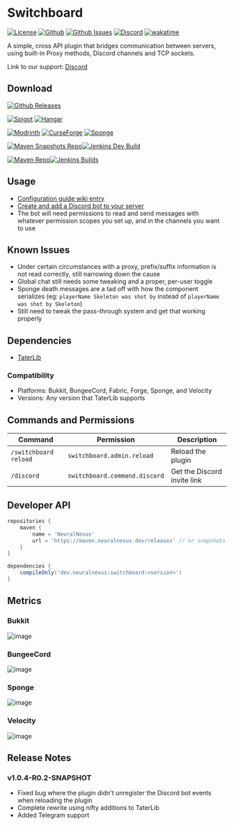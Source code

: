 # Switchboard

[![License](https://img.shields.io/github/license/p0t4t0sandwich/Switchboard?color=blue)](https://github.com/p0t4t0sandwich/Switchboard/blob/main/LICENSE)
[![Github](https://img.shields.io/github/stars/p0t4t0sandwich/Switchboard)](https://github.com/p0t4t0sandwich/Switchboard)
[![Github Issues](https://img.shields.io/github/issues/p0t4t0sandwich/Switchboard?label=Issues)](https://github.com/p0t4t0sandwich/Switchboard/issues)
[![Discord](https://img.shields.io/discord/1067482396246683708?color=7289da&logo=discord&logoColor=white)](https://discord.neuralnexus.dev)
[![wakatime](https://wakatime.com/badge/user/fc67ce74-ca69-40a4-912f-61b26dbe3068/project/c722f2dd-f37e-4e20-9b32-e00d4d8ec34b.svg)](https://wakatime.com/badge/user/fc67ce74-ca69-40a4-912f-61b26dbe3068/project/c722f2dd-f37e-4e20-9b32-e00d4d8ec34b)

A simple, cross API plugin that bridges communication between servers, using built-in Proxy methods, Discord channels
and TCP sockets.

Link to our support: [Discord](https://discord.neuralnexus.dev)

## Download

[![Github Releases](https://img.shields.io/github/downloads/p0t4t0sandwich/Switchboard/total?label=Github&logo=github&color=181717)](https://github.com/p0t4t0sandwich/Switchboard/releases)

[![Spigot](https://img.shields.io/spiget/downloads/110592?label=Spigot&logo=spigotmc&color=ED8106)](https://www.spigotmc.org/resources/switchboard.110592/)
[![Hangar](https://img.shields.io/badge/Hangar-download-blue)](https://hangar.papermc.io/p0t4t0sandwich/Switchboard)

[![Modrinth](https://img.shields.io/modrinth/dt/switchboard?label=Modrinth&logo=modrinth&color=00AF5C)](https://modrinth.com/mod/switchboard)
[![CurseForge](https://img.shields.io/curseforge/dt/877133?label=CurseForge&logo=curseforge&color=F16436)](https://www.curseforge.com/minecraft/mc-mods/switchboard)
[![Sponge](https://img.shields.io/ore/dt/switchboard?label=Sponge&logo=https%3A%2F%2Fspongepowered.org%2Ffavicon.ico&color=F7CF0D)](https://ore.spongepowered.org/p0t4t0sandwich/Switchboard)

[![Maven Snapshots Repo](https://img.shields.io/maven-metadata/v?label=Snapshot&metadataUrl=https%3A%2F%2Fmaven.neuralnexus.dev%2Fsnapshots%2Fdev%2Fneuralnexus%2Fswitchboard%2Fmaven-metadata.xml)](https://maven.neuralnexus.dev/#/snapshots/dev/neuralnexus/switchboard)[![Jenkins Dev Build](https://img.shields.io/jenkins/build?jobUrl=https%3A%2F%2Fjenkins.neuralnexus.dev%2Fjob%2FSwitchboardDev%2F)](https://jenkins.neuralnexus.dev/job/SwitchboardDev/)

[![Maven Repo](https://img.shields.io/maven-metadata/v?label=Release&metadataUrl=https%3A%2F%2Fmaven.neuralnexus.dev%2Freleases%2Fdev%2Fneuralnexus%2Fswitchboard%2Fmaven-metadata.xml)](https://maven.neuralnexus.dev/#/releases/dev/neuralnexus/switchboard)[![Jenkins Builds](https://img.shields.io/jenkins/build?jobUrl=https%3A%2F%2Fjenkins.neuralnexus.dev%2Fjob%2FSwitchboard%2F)](https://jenkins.neuralnexus.dev/job/Switchboard/)

## Usage

- [Configuration guide wiki entry](https://github.com/p0t4t0sandwich/Switchboard/wiki/Configuration-Guide)
- [Create and add a Discord bot to your server](https://discordpy.readthedocs.io/en/stable/discord.html)
- The bot will need permissions to read and send messages with whatever permission scopes you set up, and in the
  channels you want to use

## Known Issues

- Under certain circumstances with a proxy, prefix/suffix information is not read correctly, still narrowing down the
  cause
- Global chat still needs some tweaking and a proper, per-user toggle
- Sponge death messages are a tad off with how the component serializes (eg: `playerName Skeleton was shot by` instead
  of `playerName was shot by Skeleton`)
- Still need to tweak the pass-through system and get that working properly

## Dependencies

- [TaterLib](https://github.com/p0t4t0sandwich/TaterLib)

### Compatibility

- Platforms: Bukkit, BungeeCord, Fabric, Forge, Sponge, and Velocity
- Versions: Any version that TaterLib supports

## Commands and Permissions

| Command               | Permission                    | Description                 |
|-----------------------|-------------------------------|-----------------------------|
| `/switchboard reload` | `switchboard.admin.reload`    | Reload the plugin           |
| `/discord`            | `switchboard.command.discord` | Get the Discord invite link |

## Developer API

```gradle
repositories {
    maven {
        name = 'NeuralNexus'
        url = 'https://maven.neuralnexus.dev/releases' // or snapshots
    }
}

dependencies {
    compileOnly('dev.neuralnexus:switchboard:<version>')
}
```

## Metrics

### Bukkit

![image](https://bstats.org/signatures/bukkit/Switchboard.svg)

### BungeeCord

![image](https://bstats.org/signatures/bungeecord/Switchboard.svg)

### Sponge

![image](https://bstats.org/signatures/sponge/Switchboard.svg)

### Velocity

![image](https://bstats.org/signatures/velocity/Switchboard.svg)

## Release Notes

### v1.0.4-R0.2-SNAPSHOT

- Fixed bug where the plugin didn't unregister the Discord bot events when reloading the plugin
- Complete rewrite using nifty additions to TaterLib
- Added Telegram support
